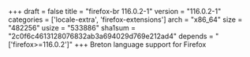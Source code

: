 +++
draft = false
title = "firefox-br 116.0.2-1"
version = "116.0.2-1"
categories = ['locale-extra', 'firefox-extensions']
arch = "x86_64"
size = "482256"
usize = "533886"
sha1sum = "2c0f6c4613128076832ab3a694029d769e212ad4"
depends = "['firefox>=116.0.2']"
+++
Breton language support for Firefox